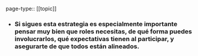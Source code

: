 page-type:: [[topic]]
- ### Si sigues esta estrategia es especialmente importante pensar muy bien que roles necesitas, de qué forma puedes involucrarlos, qué expectativas tienen al participar, y asegurarte de que todos están alineados.



